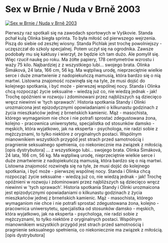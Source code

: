 Sex w Brnie / Nuda v Brně 2003 
=============
[![Sex w Brnie / Nuda v Brně 2003 ](http://vidos.pl/images/player.gif)](http://vidos.pl/sex-w-brnie-nuda-v-brn-2003)

 Pierwszy raz spotkali się na zawodach sportowych w Vyškovie. Standa pchał kulą Olinka biegła sprinta. To była miłość od pierwszego wejrzenia. Piszą do siebie od zeszłej wiosny. Standa Pichlak jest trochę powolniejszy - uczęszczał do szkoly specjalnej. Potem uczył się na ogrodnika. Zawsze podobały mu się kaktusy i wierzył, że będzie ich tam dużo. Ale pomylił się. Więc rzucił naukę po roku. Ma żółte papiery, 178 centymetrów wzrostu i waży 75 kilo. Najbardziej z z wszystkiego lubi... swojego brata. Olinka Šimáková, 24 lata, 166 cm, 56 kg. Ma wątpliwą urodę, nieprzeciętnie wielkie serce i duże zmartwienie z nadopiekuńczą mamusią, która bardzo się o nią martwi. Listowna znajomość rozwinęła się na tyle, że musi dojść do kolejnego spotkania, i być może - pierwszej wspólnej nocy. Standa i Olinka chcą rozpocząć życie seksualne - wiedzą już co, nie wiedzą jednak - jak! Trochę opóźnieni w rozwoju i zdominowani przez najbliższych są dziecięco wręcz niewinni w 'tych sprawach'. Historia spotkania Standy i Olinki urozmaicona jest epizodycznymi opowiadaniami o kilkunastu godzinach z życia mieszkańców jednej z brneńskich kamienic. Mąż - masochista, którego wymaganiom nie chce i nie potrafi sprostać zdegustowana żona, kolejno - pracownica uniwersytetu, specjalistka od stosunków damsko - męskich, która wyjatkowo, jak na eksperta - psychologa, nie radzi sobie z mężczyznami, to tylko niektóre z oryginalnych postaci. Wspólnym mianownikiem wszystkich przygód jest strach przed samotnością i pragnienie seksualnego spełnienia, co niekoniecznie ma związek z miłością. [opis dystrybutora]  ... z wszystkiego lubi... swojego brata. Olinka Šimáková, 24 lata, 166 cm, 56 kg. Ma wątpliwą urodę, nieprzeciętnie wielkie serce i duże zmartwienie z nadopiekuńczą mamusią, która bardzo się o nią martwi. Listowna znajomość rozwinęła się na tyle, że musi dojść do kolejnego spotkania, i być może - pierwszej wspólnej nocy. Standa i Olinka chcą rozpocząć życie seksualne - wiedzą już co, nie wiedzą jednak - jak! Trochę opóźnieni w rozwoju i zdominowani przez najbliższych są dziecięco wręcz niewinni w 'tych sprawach'. Historia spotkania Standy i Olinki urozmaicona jest epizodycznymi opowiadaniami o kilkunastu godzinach z życia mieszkańców jednej z brneńskich kamienic. Mąż - masochista, którego wymaganiom nie chce i nie potrafi sprostać zdegustowana żona, kolejno - pracownica uniwersytetu, specjalistka od stosunków damsko - męskich, która wyjatkowo, jak na eksperta - psychologa, nie radzi sobie z mężczyznami, to tylko niektóre z oryginalnych postaci. Wspólnym mianownikiem wszystkich przygód jest strach przed samotnością i pragnienie seksualnego spełnienia, co niekoniecznie ma związek z miłością. [opis dystrybutora]
